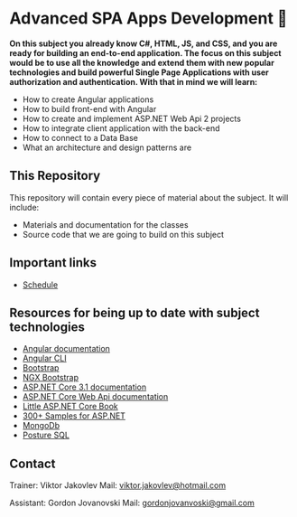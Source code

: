 # Advanced SPA Apps Development 📕
**On this subject you already know C#, HTML, JS, and CSS, and you are ready for building an end-to-end application. The focus on this subject would be to use all the knowledge and extend them with new popular technologies and build powerful Single Page Applications with user authorization and authentication.  With that in mind we will learn:**
* How to create Angular applications
* How to build front-end with Angular
* How to create and implement ASP.NET Web Api 2 projects
* How to integrate client application with the back-end
* How to connect to a Data Base
* What an architecture and design patterns are

## This Repository
This repository will contain every piece of material about the subject. It will include:
* Materials and documentation for the classes 
* Source code that we are going to build on this subject

## Important links 

* [Schedule](https://drive.google.com/file/d/1GjxpXz2uikzPr192BU9JEl0BrqpN6nCn/view?fbclid=IwAR2juYCaGw9mKzfjdUA5D-DjObTbdHmbYIKwQ6Qb_kuOEksGWxbdK6pXUqk)

## Resources for being up to date with subject technologies
* [Angular documentation](https://angular.io/)
* [Angular CLI](https://cli.angular.io/)
* [Bootstrap](https://getbootstrap.com/)
* [NGX Bootstrap](https://valor-software.com/ngx-bootstrap/#/)
* [ASP.NET Core 3.1 documentation](https://docs.microsoft.com/en-us/aspnet/core/introduction-to-aspnet-core?view=aspnetcore-3.1)
* [ASP.NET Core Web Api documentation](https://docs.microsoft.com/en-us/aspnet/core/web-api/?view=aspnetcore-3.1)
* [Little ASP.NET Core Book](https://nbarbettini.gitbooks.io/little-asp-net-core-book/content/)
* [300+ Samples for ASP.NET](https://github.com/dodyg/practical-aspnetcore/tree/2.1-LTS)
* [MongoDb](https://www.mongodb.com/)
* [Posture SQL](https://www.postgresql.org/)

## Contact
Trainer: Viktor Jakovlev 
Mail: viktor.jakovlev@hotmail.com

Assistant: Gordon Jovanovski
Mail: gordonjovanvoski@gmail.com